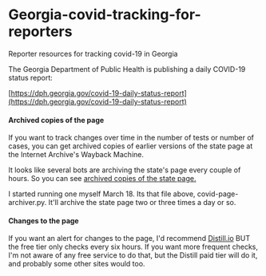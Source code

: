 # Georgia-covid-tracking-for-reporters
Reporter resources for tracking covid-19 in Georgia

The Georgia Department of Public Health is publishing a daily COVID-19 status report:
 
[https://dph.georgia.gov/covid-19-daily-status-report](https://dph.georgia.gov/covid-19-daily-status-report)

#### Archived copies of the page

If you want to track changes over time in the number of tests or number of cases, you can get archived copies of earlier versions of the state page at the Internet Archive's Wayback Machine.

It looks like several bots are archiving the state's page every couple of hours. So you can see [archived copies of the state page.](https://web.archive.org/web/*/https://dph.georgia.gov/covid-19-daily-status-report)

I started running one myself March 18. Its that file above, covid-page-archiver.py. It'll archive the state page two or three times a day or so.

#### Changes to the page

If you want an alert for changes to the page, I'd recommend [Distill.io](https://www.distill.io) BUT the free tier only checks every six hours.
If you want more frequent checks, I'm not aware of any free service to do that, but the Distill paid tier will do it, and probably some other sites would too.


